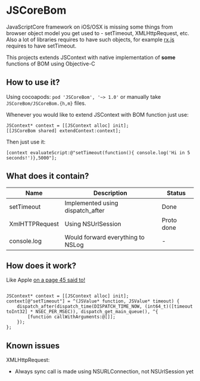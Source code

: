 # JSCoreBom
JavaScriptCore framework on iOS/OSX is missing some things from browser object model you get used to - setTimeout, XMLHttpRequest, etc. Also a lot of libraries requires to have such objects, for example [rx.js](https://github.com/Reactive-Extensions/RxJS/blob/v2.3.18/dist/rx.js#L1132) requires to have setTimeout.

This projects extends JSContext with native implementation of **some** functions of BOM using Objective-C

## How to use it?
Using cocoapods: `pod 'JSCoreBom', '~> 1.0'` or manually take `JSCoreBom/JSCoreBom.{h,m}` files.

Whenever you would like to extend JSContext with BOM function just use:
```
JSContext* context = [[JSContext alloc] init];
[[JSCoreBom shared] extendContext:context];
```

Then just use it:
```
[context evaluateScript:@"setTimeout(function(){ console.log('Hi in 5 seconds!')},5000"];
```

## What does it contain?

Name            | Description                         | Status
---             | ---                                 | ---
setTimeout      | Implemented using dispatch_after    | Done
XmlHTTPRequest  | Using NSUrlSession                  | Proto done
console.log     | Would forward everything to NSLog   | -

## How does it work?
Like Apple [on a page 45 said to!](http://devstreaming.apple.com/videos/wwdc/2013/615xax5xpcdns8jyhaiszkz2p/615/615.pdf?dl=1)
```

JSContext* context = [[JSContext alloc] init];
context[@"setTimeout"] = ^(JSValue* function, JSValue* timeout) {
    dispatch_after(dispatch_time(DISPATCH_TIME_NOW, (int64_t)([timeout toInt32] * NSEC_PER_MSEC)), dispatch_get_main_queue(), ^{
        [function callWithArguments:@[]];
    });
};
```

## Known issues
XMLHttpRequest:
- Always sync call is made using NSURLConnection, not NSUrlSession yet
